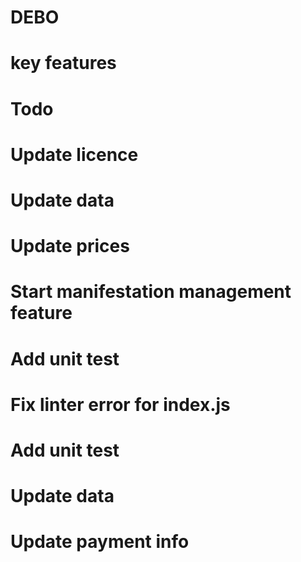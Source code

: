 # DEBO

# key features

# Todo

# Update licence

# Update data

# Update prices

# Start manifestation management feature

# Add unit test
# Fix linter error for index.js

# Add unit test

# Update data

# Update payment info